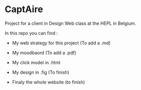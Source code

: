 # CaptAire

Project for a client in Design Web class at the HEPL in Belgium.



In this repo you can find :

- My web strategy for this project (To add a .md)
- My moodbaord (To add a .pdf)

- My click model in .html 
- My design in .fig (To finish)
- Finaly the whole website (to finish)
